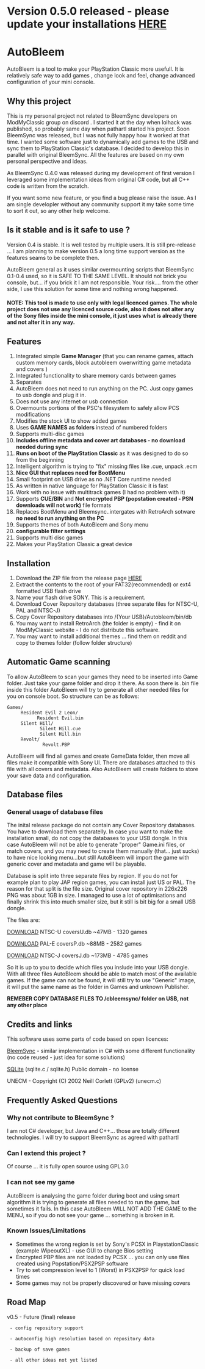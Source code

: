# Version 0.5.0 released - please update your installations [HERE](https://github.com/screemerpl/cbleemsync/releases)

# AutoBleem 
AutoBleem is a tool to make your PlayStation Classic more usefull.
It is relatively safe way to add games , change look and feel, change advanced configuration of your mini console.

     
## Why this project

This is my personal project not related to BleemSync developers on ModMyClassic group on discord . I started it at the day when lolhack was published, so probably same day when pathartl started his project. Soon BleemSync was released, but I was not fully happy how it worked at that time. I wanted some software just to dynamically add  games to the USB and sync them to PlayStation Classic's database. I decided to develop this in parallel with original BleemSync. All the features are based on my own personal perspective and ideas.

As BleemSync 0.4.0 was released during my development of first version I leveraged some implementation ideas from original C# code, but all C++ code is written from the scratch.

If you want some new feature, or you find a bug please raise the issue. As I am single developler without any community support it my take some time to sort it out, so any other help welcome. 

## Is it stable and is it safe to use ?
Version 0.4 is stable. It is well tested by multiple users. It is still pre-release ... I am planning to make version 0.5 a long time support version as the features seams to be complete then.

AutoBleem general as it uses similar overmounting scripts that BleemSync 0.1-0.4 used, so it is SAFE TO THE SAME LEVEL. It should not brick you console, but... if you brick it I am not responsible. Your risk.... from the other side, I use this solution for some time and nothing wrong happened.

#### NOTE: This tool is made to use only with legal licenced games. The whole project does not use any licenced source code, also it does not alter any of the Sony files inside the mini console, it just uses what is already there and not alter it in any way.

## Features 

1. Integrated simple **Game Manager** (that you can rename games, attach custom memory cards, block autobleem owerwritting game metadata and covers )
1. Integrated functionality to share memory cards between games
1. Separates 
1. AutoBleem does not need to run anything on the PC. Just copy games to usb dongle and plug it in. 
1. Does not use any internet or usb connection 
1. Overmounts portions of the PSC's filesystem to safely allow PCS modifications
1. Modifies the stock UI to show added games
1. Uses **GAME NAMES as folders** instead of numbered folders
1. Supports multi-disc games
1. **Includes offline metadata and cover art databases - no download needed during sync**
1. **Runs on boot of the PlayStation Classic** as it was designed to do so from the beginning
1. Intelligent algorithm is trying to "fix" missing files like .cue, unpack .ecm 
1. **Nice GUI that replaces need for BootMenu**
1. Small footprint on USB drive as no .NET Core runtime needed
1. As written in native language for PlayStation Classic it is fast
1. Work with no issue with multitrack games (I had no problem with it)
1. Supports **CUE/BIN** and **Not encrypted PBP (popstation created - PSN downloads will not work)** file formats
1. Replaces BootMenu and Bleemsync..intergates with RetroArch sotware **no need to run anything on the PC**
1. Supports themes of both AutoBleem and Sony menu
1. **configurable filter settings**
1. Supports multi disc games
1. Makes your PlayStation Classic a great device

## Installation

1. Download the ZIP file from the release page [HERE](https://github.com/screemerpl/cbleemsync/releases/download/0.5/autobleem-v0.5.0.zip)
1. Extract the contents to the root of your FAT32(recommended) or ext4 formatted USB flash drive
1. Name your flash drive SONY. This is a requirement.
1. Download Cover Repository databases (three separate files for NTSC-U, PAL and NTSC-J)
1. Copy Cover Repository databases into /{Your USB}/Autobleem/bin/db
1. You may want to install RetroArch (the folder is empty) - find it on ModMyClassic website - I do not distribute this software.
1. You may want to install additional themes ... find them on reddit and copy to themes folder (follow folder structure)

## Automatic Game scanning

To allow AutoBleem to scan your games they need to be inserted into Game folder. Just take your game folder and drop it there. As soon there is .bin file inside this folder AutoBleem will try to generate all other needed files for you on console boot. So structure can be as follows:

```
Games/
     Resident Evil 2 Leon/
           Resident Evil.bin
     Silent Hill/
            Silent Hill.cue
            Silent Hill.bin
     Revolt/
             Revolt.PBP
```
AutoBleem will  find all games and create GameData folder, then move all files make it compatible with Sony UI. There are databases attached to this file with all covers and metadata. Also AutoBleem will create folders to store your save data and configuration.

## Database files

### General usage of database files

The inital release package do not contain any Cover Repository databases. You have to download them separatelly.  In case you want to make the installation small, do not copy the databases to your USB dongle. In this case AutoBleem will not be able to generate "proper" Game.ini files, or match covers, and you may need to create them manually (that... just sucks) to have nice looking menu...but still AutoBleem will import the game with generic cover and metadata and game will be playable.

Database is split into three separate files by region. If you do not for example plan to play JAP region games, you can install just US or PAL. The reason for that split is the file size. Original cover repository in 226x226 PNG was about 1GB in size. I managed to use a lot of optimisations and finally shrink this into much smaller size, but it still is bit big for a small USB dongle. 

The files are:

[DOWNLOAD](https://github.com/screemerpl/cbleemsync/releases/download/v0.2/coversU.db) NTSC-U coversU.db  ~47MB  - 1320 games

[DOWNLOAD](https://github.com/screemerpl/cbleemsync/releases/download/0.1b/coversP.db) PAL-E  coversP.db  ~88MB  - 2582 games

[DOWNLOAD](https://github.com/screemerpl/cbleemsync/releases/download/0.1b/coversJ.db) NTSC-J coversJ.db ~173MB  - 4785 games

So it is up to you to decide which files you inslude into your USB dongle. With all three files AutoBleem should be able to match most of the available games. If the game can not be found, it will still try to use "Generic" image, it will put the same name as the folder in Games and unknown Publisher.

**REMEBER COPY DATABASE FILES TO /cbleemsync/ folder on USB, not any other place**

## Credits and links 

This software uses some parts of code based on open licences:

[BleemSync](https://github.com/pathartl/BleemSync) - similar implementation in C# with some different functionality (no code reused - just idea for some solutions)

[SQLite](https://www.sqlite.org/index.html) (sqlite.c / sqlite.h) Public domain - no license

UNECM - Copyright (C) 2002 Neill Corlett (GPLv2) (unecm.c)

## Frequently Asked Questions
### Why not contribute to BleemSync ?

I am not C# developer, but Java and C++... those are totally different technologies. I will try to support BleemSync as agreed with pathartl

### Can I extend this project ? 
Of course ... it is fully open source using GPL3.0

### I can not see my game
AutoBleem is analysing the game folder during boot and using smart algorithm it is trying to generate all files needed to run the game, but sometimes it fails. In this case AutoBleem WILL NOT ADD THE GAME to the MENU, so if you do not see your game ... something is broken in it.

### Known Issues/Limitations
- Sometimes the wrong region is set by Sony's PCSX in PlaystationClassic (example WipeoutXL) - use GUI to change Bios setting 
- Encrypted PBP files are not loaded by PCSX ... you can only use files created using Popstation/PSX2PSP software
- Try to set compression level to 1 (Worst) in PSX2PSP for quick load times
- Some games may not be properly discovered or have missing covers


## Road Map
     
     
v0.5 - Future (final) release

     - config repository support
     
     - autoconfig high resolution based on repository data
     
     - backup of save games
     
     - all other ideas not yet listed


